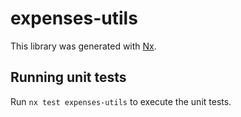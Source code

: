 # expenses-utils

This library was generated with [Nx](https://nx.dev).

## Running unit tests

Run `nx test expenses-utils` to execute the unit tests.
